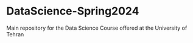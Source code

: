# DataScience-Spring2024
Main repository for the Data Science Course offered at the University of Tehran
